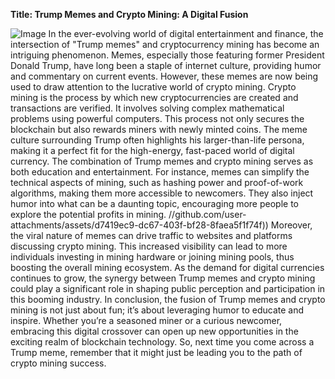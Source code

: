 **Title: Trump Memes and Crypto Mining: A Digital Fusion**

![Image](https://github.com/user-attachments/assets/d7419ec9-dc67-403f-bf28-8faea5f1f74f)
In the ever-evolving world of digital entertainment and finance, the intersection of "Trump memes" and cryptocurrency mining has become an intriguing phenomenon. Memes, especially those featuring former President Donald Trump, have long been a staple of internet culture, providing humor and commentary on current events. However, these memes are now being used to draw attention to the lucrative world of crypto mining.
Crypto mining is the process by which new cryptocurrencies are created and transactions are verified. It involves solving complex mathematical problems using powerful computers. This process not only secures the blockchain but also rewards miners with newly minted coins. The meme culture surrounding Trump often highlights his larger-than-life persona, making it a perfect fit for the high-energy, fast-paced world of digital currency.
The combination of Trump memes and crypto mining serves as both education and entertainment. For instance, memes can simplify the technical aspects of mining, such as hashing power and proof-of-work algorithms, making them more accessible to newcomers. They also inject humor into what can be a daunting topic, encouraging more people to explore the potential profits in mining.
 //github.com/user-attachments/assets/d7419ec9-dc67-403f-bf28-8faea5f1f74f))
Moreover, the viral nature of memes can drive traffic to websites and platforms discussing crypto mining. This increased visibility can lead to more individuals investing in mining hardware or joining mining pools, thus boosting the overall mining ecosystem. As the demand for digital currencies continues to grow, the synergy between Trump memes and crypto mining could play a significant role in shaping public perception and participation in this booming industry.
In conclusion, the fusion of Trump memes and crypto mining is not just about fun; it’s about leveraging humor to educate and inspire. Whether you’re a seasoned miner or a curious newcomer, embracing this digital crossover can open up new opportunities in the exciting realm of blockchain technology. So, next time you come across a Trump meme, remember that it might just be leading you to the path of crypto mining success.
